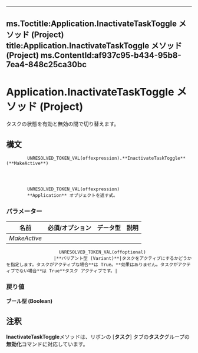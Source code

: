 

---
ms.Toctitle:Application.InactivateTaskToggle メソッド (Project)
title:Application.InactivateTaskToggle メソッド (Project)
ms.ContentId:af937c95-b434-95b8-7ea4-848c25ca30bc
---
# Application.InactivateTaskToggle メソッド (Project)




タスクの状態を有効と無効の間で切り替えます。

## 構文

            UNRESOLVED_TOKEN_VAL(offexpression).**InactivateTaskToggle**(**MakeActive**)




            UNRESOLVED_TOKEN_VAL(offexpression)
            **Application** オブジェクトを返す式。

### パラメーター

|**名前**|**必須/オプション**|**データ型**|**説明**|
|---|---|---|---|
|*MakeActive*|
                        UNRESOLVED_TOKEN_VAL(offoptional)
                      |**バリアント型 (Variant)**|タスクをアクティブにするかどうかを指定します。タスクがアクティブな場合**は True。**効果はありません。タスクがアクティブでない場合**は True**タスク アクティブです。|



### 戻り値
**ブール型 (Boolean)**





## 注釈
**InactivateTaskToggle**メソッドは、リボンの [**タスク**] タブの**タスク**グループの**無効化**コマンドに対応しています。




